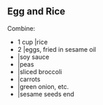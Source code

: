 ## Egg and Rice

Combine:

- 1 cup |rice
- 2 |eggs, fried in sesame oil
- |soy sauce
- |peas
- |sliced broccoli
- |carrots
- |green onion, etc.
- |sesame seeds
end
